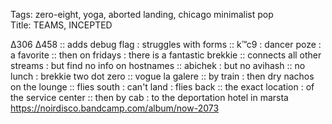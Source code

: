 Tags: zero-eight, yoga, aborted landing, chicago minimalist pop       
Title: TEAMS, INCEPTED
  
∆306 ∆458 :: adds debug flag : struggles with forms :: k™c9 : dancer poze : a favorite :: then on fridays : there is a fantastic brekkie :: connects all other streams : but find no info on hostnames :: abichek : but no avihash :: no lunch : brekkie two dot zero :: vogue la galere :: by train : then dry nachos on the lounge :: flies south : can't land : flies back :: the exact location : of the service center :: then by cab : to the deportation hotel in marsta  
<https://noirdisco.bandcamp.com/album/now-2073>  
